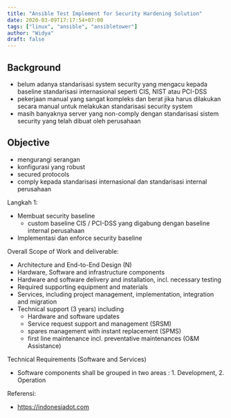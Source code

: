 ```yaml
---
title: "Ansible Test Implement for Security Hardening Solution"
date: 2020-03-09T17:17:54+07:00
tags: ["linux", "ansible", "ansibletower"]
author: "Widya"
draft: false
---
```


## Background

* belum adanya standarisasi system security yang mengacu kepada baseline standarisasi internasional seperti CIS, NIST atau PCI-DSS
* pekerjaan manual yang sangat kompleks dan berat jika harus dilakukan secara manual untuk melakukan standarisasi security system
* masih banyaknya server yang non-comply dengan standarisasi sistem security yang telah dibuat oleh perusahaan

## Objective

* mengurangi serangan
* konfigurasi yang robust
* secured protocols
* comply kepada standarisasi internasional dan standarisasi internal perusahaan

Langkah 1:

* Membuat security baseline
  * custom baseline CIS / PCI-DSS yang digabung dengan baseline internal perusahaan
* Implementasi dan enforce security baseline

Overall Scope of Work and deliverable:

* Architecture and End-to-End Design (N)
* Hardware, Software and infrastructure components
* Hardware and software delivery and installation, incl. necessary testing
* Required supporting equipment and materials
* Services, including project management, implementation, integration and migration
* Technical support (3 years) including
  * Hardware and software updates
  * Service request support and management (SRSM)
  * spares management with instant replacement (SPMS)
  * first line maintenance incl. preventative maintenances (O&M Assistance)

Technical Requirements (Software and Services)

* Software components shall be grouped in two areas : 1. Development, 2. Operation


Referensi:

* https://indonesiadot.com

